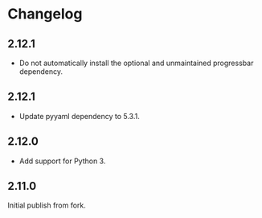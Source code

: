# Changelog

## 2.12.1

- Do not automatically install the optional and unmaintained progressbar
  dependency.


## 2.12.1

- Update pyyaml dependency to 5.3.1.


## 2.12.0

- Add support for Python 3.


## 2.11.0

Initial publish from fork.
